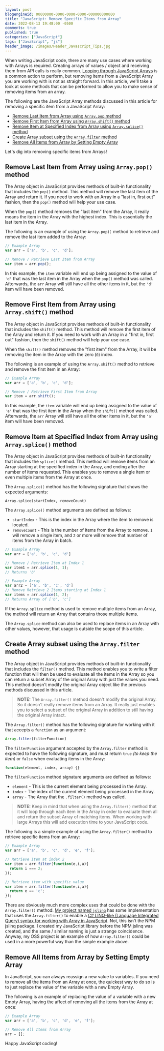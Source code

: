 ```yaml
---
layout: post
blogengineid: 00000000-0000-0000-0000-000000000000
title: "JavaScript: Remove Specific Items from Array"
date: 2022-08-13 19:48:00 -0500
comments: true
published: true
categories: ["JavaScript"]
tags: ["JavaScript", "js"]
header_image: /images/Header_Javascript_Tips.jpg
---
```


When writing JavaScript code, there are many use cases where working with Arrays is required. Creating arrays of values / object and receiving them from API calls is really common. [Looping through JavaScript Arrays](/post/2020/07/01/loop-through-javascript-arrays-using-for-forEach-map-functions) is a common action to perform, but removing items from a JavaScript Array you are working with is not as straight forward. In this article, we'll take a look at some methods that can be performed to allow you to make sense of removing items from an array.

The following are the JavaScript Array methods discussed in this article for removing a specific item from a JavaScript Array:

- [Remove Last Item from Array using `Array.pop` method](#pop)
- [Remove First Item from Array using `Array.shift()` method](#shift)
- [Remove Item at Specified Index from Array using `Array.splice()` method](#splice)
- [Create Array subset using the `Array.filter` method](#filter)
- [Remove All Items from Array by Setting Empty Array](#reset)

Let's dig into removing specific items from Arrays!

<span id="pop"></span>
## Remove Last Item from Array using `Array.pop()` method

The Array object in JavaScript provides methods of built-in functionality that includes the `pop()` method. This method will remove the last item of the Array and return it. If you need to work with an Array in a "last in, first out" fashion, then the `pop()` method will help your use case.

When the `pop()` method removes the "last item" from the Array, it really means the item in the Array with the highest index. This is essentially the last item in the Array.

The following is an example of using the `Array.pop()` method to retrieve and remove the last item added to the Array:

```javascript
// Example Array
var arr = ['a', 'b', 'c', 'd'];

// Remove / Retrieve Last Item from Array
var item = arr.pop();
```

In this example, the `item` variable will end up being assigned to the value of `'d'` that was the last item in the Array when the `pop()` method was called. Afterwards, the `arr` Array will still have all the other items in it, but the `'d'` item will have been removed.

<span id="shift"></span>
## Remove First Item from Array using `Array.shift()` method

The Array object in JavaScript provides methods of built-in functionality that includes the `shift()` method. This method will remove the first item of the Array and return it. If you need to work with an Array in a "first in, first out" fashion, then the `shift()` method will help your use case.

When the `shift()` method removes the "first item" from the Array, it will be removing the item in the Array with the zero (`0`) index.

The following is an example of using the `Array.shift()` method to retrieve and remove the first item in an Array:

```javascript
// Example Array
var arr = ['a', 'b', 'c', 'd'];

// Remove / Retrieve First Item from Array
var item = arr.shift();
```

In this example, the `item` variable will end up being assigned to the value of `'a'` that was the first item in the Array when the `shift()` method was called. Afterwards, the `arr` Array will still have all the other items in it, but the `'a'` item will have been removed.

<span id="splice"></span>
## Remove Item at Specified Index from Array using `Array.splice()` method

The Array object in JavaScript provides methods of built-in functionality that includes the `splice()` method. This method will remove items from an Array starting at the specified index in the Array, and ending after the number of items requested. This enables you to remove a single item or even multiple items from the Array at once.

The `Array.splice()` method has the following signature that shows the expected arguments:

```
Array.splice(startIndex, removeCount)
```

The `Array.splice()` method arguments are defined as follows:

- `startIndex` - This is the index in the Array where the item to remove is located.
- `removeCount` - This is the number of items from the Array to remove. `1` will remove a single item, and `2` or more will remove that number of items from the Array in batch.

```javascript
// Example Array
var arr = ['a', 'b', 'c', 'd']

// Remove / Retrieve Item at Index 1
var item1 = arr.splice(1, 1);
// Returns 'b'

// Example Array
var arr2 = ['a', 'b', 'c', 'd']
// Remove Retrieve 2 Items starting at Index 1
var items = arr.splice(1, 2);
// Returns Array of ['b', 'c']
```

If the `Array.splice` method is used to remove multiple items from an Array, the method will return an Array that contains those multiple items.

The `Array.splice` method can also be used to replace items in an Array with other values, however, that usage is outside the scope of this article.

<span id="filter"></span>
## Create Array subset using the `Array.filter` method

The Array object in JavaScript provides methods of built-in functionality that includes the `filter()` method. This method enables you to write a filter function that will then be used to evaluate all the items in the Array so you can return a subset Array of the original Array with just the values you need. This method doesn't modify the original Array object like the previous methods discussed in this article.

> **NOTE:** The `Array.filter()` method doesn't modify the original Array. So it doesn't really remove items from an Array. It really just enables you to select a subset of the original Array in addition to still having the original Array intact.

The `Array.filter()` method has the following signature for working with it that accepts a `function` as an argument:

```javascript
Array.filter(filterFunction)
```

The `filterFunction` argument accepted by the `Array.filter` method is expected to have the following signature, and must return `true` _(to keep the item)_ or `false` when evaluating items in the Array:

```javascript
function(element, index, array) {}
```

The `filterFunction` method signature arguments are defined as follows:

- `element` - This is the current element being processed in the Array.
- `index` - The index of the current element being processed in the Array.
- `array` - The Array that the `.filter()` method was called.

> **NOTE:** Keep in mind that when using the `Array.filter()` method that it will loop through each item in the Array in order to evaluate them all and return the subset Array of matching items. When working with large Arrays this will add execution time to your JavaScript code.

The following is a simple example of using the `Array.filter()` method to retrieve specific items from an Array:

```javascript
// Example Array
var arr = ['a', 'b', 'c', 'd', 'e', 'f'];

// Retrieve item at index 2
var item = arr.filter(function(e,i,a){
  return i === 2;
});

// Retrieve item with specific value
var item = arr.filter(function(e,i,a){
  return e == 'c';
});
```

There are obviously much more complex uses that could be done with the `Array.filter()` method. [My project named `jslinq`](https://github.com/crpietschmann/jslinq) has some implementation that uses the `Array.filter()` to enable a [C# LINQ-like (Language Integrated Query) syntax for working with Array in JavaScript](https://github.com/crpietschmann/jslinq). Not, this isn't the NPM jslinq package. I created my JavaScript library before the NPM jslinq was created, and the same / similar naming is just a strange coincidence. Anyway, my OSS project is an example of how `Array.filter()` could be used in a more powerful way than the simple example above.

<span id='reset'></span>
## Remove All Items from Array by Setting Empty Array

In JavaScript, you can always reassign a new value to variables. If you need to remove all the items from an Array at once, the quickest way to do so is to just replace the value of the variable with a new Empty Array.

The following is an example of replacing the value of a variable with a new Empty Array, having the affect of removing all the items from the Array at once:

```javascript
// Example Array
var arr = ['a', 'b', 'c', 'd', 'e', 'f'];

// Remove All Items from Array
arr = [];
```

Happy JavaScript coding!